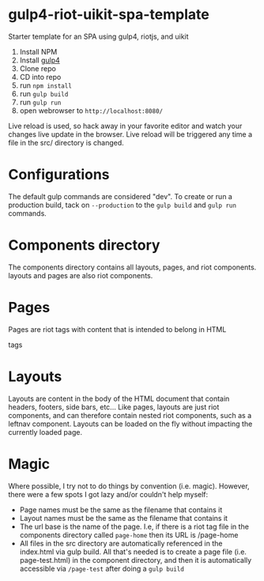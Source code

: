 # gulp4-riot-uikit-spa-template
Starter template for an SPA using gulp4, riotjs, and uikit

1. Install NPM
2. Install [gulp4](http://blog.reactandbethankful.com/posts/2015/05/01/how-to-install-gulp-4/)
3. Clone repo
4. CD into repo
5. run `npm install`
6. run `gulp build`
7. run `gulp run`
8. open webrowser to `http://localhost:8080/`

Live reload is used, so hack away in your favorite editor and watch your changes live update in the browser.  Live reload will be triggered any time a file in the src/ directory is changed.

# Configurations
The default gulp commands are considered "dev".  To create or run a production build, tack on `--production` to the `gulp build` and `gulp run` commands.

# Components directory
The components directory contains all layouts, pages, and riot components.  layouts and pages are also riot components.

# Pages
Pages are riot tags with content that is intended to belong in HTML [<main>](http://html5doctor.com/the-main-element/) tags

# Layouts
Layouts are content in the body of the HTML document that contain headers, footers, side bars, etc... Like pages, layouts are just riot components, and can therefore contain nested riot components, such as a leftnav component.  Layouts can be loaded on the fly without impacting the currently loaded page.

# Magic
Where possible, I try not to do things by convention (i.e. magic).  However, there were a few spots I got lazy and/or couldn't help myself:

* Page names must be the same as the filename that contains it
* Layout names must be the same as the filename that contains it
* The url base is the name of the page.  I.e, if there is a riot tag file in the components directory called `page-home` then its URL is /page-home
* All files in the src directory are automatically referenced in the index.html via gulp build.  All that's needed is to create a page file (i.e. page-test.html) in the component directory, and then it is automatically accessible via `/page-test` after doing a `gulp build`
